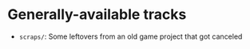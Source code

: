 # Generally-available tracks

* `scraps/`: Some leftovers from an old game project that got canceled
